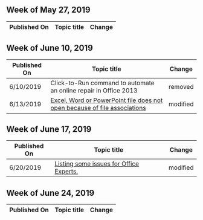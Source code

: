 ﻿<!-- This file is generated automatically each week. Changes made to this file will be overwritten.-->



## Week of May 27, 2019


| Published On |Topic title | Change |
|------|------------|--------|


## Week of June 10, 2019


| Published On |Topic title | Change |
|------|------------|--------|
| 6/10/2019 | Click-to-Run command to automate an online repair in Office 2013 | removed |
| 6/13/2019 | [Excel, Word or PowerPoint file does not open because of file associations](/office/troubleshoot/error-messages/cannot-open-excel-word-or-powerpoint-file) | modified |


## Week of June 17, 2019


| Published On |Topic title | Change |
|------|------------|--------|
| 6/20/2019 | [Listing some issues for Office Experts.](/office/troubleshoot/office-experts) | modified |


## Week of June 24, 2019


| Published On |Topic title | Change |
|------|------------|--------|

